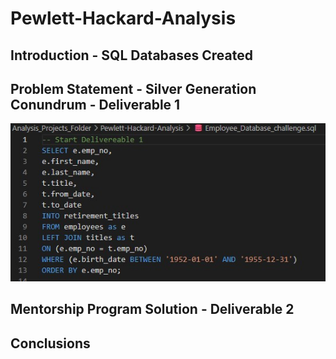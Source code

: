 # Pewlett-Hackard-Analysis
## Introduction - SQL Databases Created
## Problem Statement - Silver Generation Conundrum - Deliverable 1
![retirement_titles_script.jpg](retirement_titles_script.jpg)

## Mentorship Program Solution - Deliverable 2
## Conclusions
